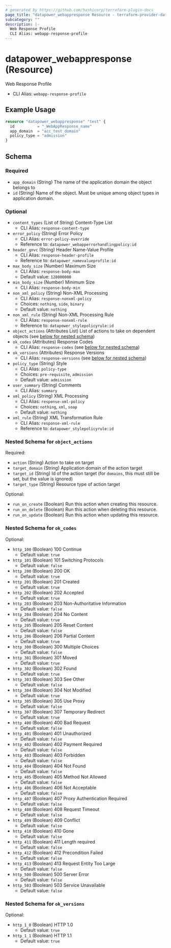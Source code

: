 ```yaml
---
# generated by https://github.com/hashicorp/terraform-plugin-docs
page_title: "datapower_webappresponse Resource - terraform-provider-datapower"
subcategory: ""
description: |-
  Web Response Profile
  CLI Alias: webapp-response-profile
---
```


# datapower_webappresponse (Resource)

Web Response Profile
  - CLI Alias: `webapp-response-profile`

## Example Usage

```terraform
resource "datapower_webappresponse" "test" {
  id          = "_WebAppResponse_name"
  app_domain  = "acc_test_domain"
  policy_type = "admission"
}
```

<!-- schema generated by tfplugindocs -->
## Schema

### Required

- `app_domain` (String) The name of the application domain the object belongs to
- `id` (String) Name of the object. Must be unique among object types in application domain.

### Optional

- `content_types` (List of String) Content-Type List
  - CLI Alias: `response-content-type`
- `error_policy` (String) Error Policy
  - CLI Alias: `error-policy-override`
  - Reference to: `datapower_webapperrorhandlingpolicy:id`
- `header_gnvc` (String) Header Name-Value Profile
  - CLI Alias: `response-header-profile`
  - Reference to: `datapower_namevalueprofile:id`
- `max_body_size` (Number) Maximum Size
  - CLI Alias: `response-body-max`
  - Default value: `128000000`
- `min_body_size` (Number) Minimum Size
  - CLI Alias: `response-body-min`
- `non_xml_policy` (String) Non-XML Processing
  - CLI Alias: `response-nonxml-policy`
  - Choices: `nothing`, `side`, `binary`
  - Default value: `nothing`
- `non_xml_rule` (String) Non-XML Processing Rule
  - CLI Alias: `response-nonxml-rule`
  - Reference to: `datapower_stylepolicyrule:id`
- `object_actions` (Attributes List) List of actions to take on dependent objects (see [below for nested schema](#nestedatt--object_actions))
- `ok_codes` (Attributes) Response Codes
  - CLI Alias: `response-codes` (see [below for nested schema](#nestedatt--ok_codes))
- `ok_versions` (Attributes) Response Versions
  - CLI Alias: `response-versions` (see [below for nested schema](#nestedatt--ok_versions))
- `policy_type` (String) Style
  - CLI Alias: `policy-type`
  - Choices: `pre-requisite`, `admission`
  - Default value: `admission`
- `user_summary` (String) Comments
  - CLI Alias: `summary`
- `xml_policy` (String) XML Processing
  - CLI Alias: `response-xml-policy`
  - Choices: `nothing`, `xml`, `soap`
  - Default value: `nothing`
- `xml_rule` (String) XML Transformation Rule
  - CLI Alias: `response-xml-rule`
  - Reference to: `datapower_stylepolicyrule:id`

<a id="nestedatt--object_actions"></a>
### Nested Schema for `object_actions`

Required:

- `action` (String) Action to take on target
- `target_domain` (String) Application domain of the action target
- `target_id` (String) Id of the action target (for `domains`, this must still be set, but the value is ignored)
- `target_type` (String) Resource type of action target

Optional:

- `run_on_create` (Boolean) Run this action when creating this resource.
- `run_on_delete` (Boolean) Run this action when deleting this resource.
- `run_on_update` (Boolean) Run this action when updating this resource.


<a id="nestedatt--ok_codes"></a>
### Nested Schema for `ok_codes`

Optional:

- `http_100` (Boolean) 100 Continue
  - Default value: `true`
- `http_101` (Boolean) 101 Switching Protocols
  - Default value: `false`
- `http_200` (Boolean) 200 OK
  - Default value: `true`
- `http_201` (Boolean) 201 Created
  - Default value: `true`
- `http_202` (Boolean) 202 Accepted
  - Default value: `true`
- `http_203` (Boolean) 203 Non-Authoritative Information
  - Default value: `false`
- `http_204` (Boolean) 204 No Content
  - Default value: `true`
- `http_205` (Boolean) 205 Reset Content
  - Default value: `false`
- `http_206` (Boolean) 206 Partial Content
  - Default value: `true`
- `http_300` (Boolean) 300 Multiple Choices
  - Default value: `false`
- `http_301` (Boolean) 301 Moved
  - Default value: `true`
- `http_302` (Boolean) 302 Found
  - Default value: `true`
- `http_303` (Boolean) 303 See Other
  - Default value: `false`
- `http_304` (Boolean) 304 Not Modified
  - Default value: `true`
- `http_305` (Boolean) 305 Use Proxy
  - Default value: `false`
- `http_307` (Boolean) 307 Temporary Redirect
  - Default value: `true`
- `http_400` (Boolean) 400 Bad Request
  - Default value: `false`
- `http_401` (Boolean) 401 Unauthorized
  - Default value: `false`
- `http_402` (Boolean) 402 Payment Required
  - Default value: `false`
- `http_403` (Boolean) 403 Forbidden
  - Default value: `false`
- `http_404` (Boolean) 404 Not Found
  - Default value: `false`
- `http_405` (Boolean) 405 Method Not Allowed
  - Default value: `false`
- `http_406` (Boolean) 406 Not Acceptable
  - Default value: `false`
- `http_407` (Boolean) 407 Proxy Authentication Required
  - Default value: `false`
- `http_408` (Boolean) 408 Request Timeout
  - Default value: `false`
- `http_409` (Boolean) 409 Conflict
  - Default value: `false`
- `http_410` (Boolean) 410 Gone
  - Default value: `false`
- `http_411` (Boolean) 411 Length required
  - Default value: `false`
- `http_412` (Boolean) 412 Precondition Failed
  - Default value: `false`
- `http_413` (Boolean) 413 Request Entity Too Large
  - Default value: `false`
- `http_500` (Boolean) 500 Server Error
  - Default value: `false`
- `http_503` (Boolean) 503 Service Unavailable
  - Default value: `false`


<a id="nestedatt--ok_versions"></a>
### Nested Schema for `ok_versions`

Optional:

- `http_1_0` (Boolean) HTTP 1.0
  - Default value: `true`
- `http_1_1` (Boolean) HTTP 1.1
  - Default value: `true`
